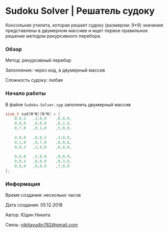 # Sudoku Solver | Решатель судоку

Консольная утилита, которая решает судоку (размером: 9*9) значения представлены в двумерном массиве и ищет первое правильное решение методом рекурсивного перебора.

### Обзор

Метод: рекурсивный перебор

Заполнение: через код, в двумерный массив

Сложность судоку: любая

### Начало работы

В файле `Sudoku-Solver.cpp` заполнить двумерный массив

```C++
size_t sud[N*N][N*N] = {
	0,0,5   ,3,0,0    ,0,0,0,
	8,0,0   ,0,0,0    ,0,2,0,
	0,7,0   ,0,1,0    ,5,0,0,
  
	4,0,0   ,0,0,5    ,3,0,0,
	0,1,0   ,0,7,0    ,0,0,6,
	0,0,3   ,2,0,0    ,0,8,0,
  
	0,6,0   ,5,0,0    ,0,0,9,
	0,0,4   ,0,0,0    ,0,3,0,
	0,0,0   ,0,0,9    ,7,0,0
};
```

### Информация

Время создания: несколько часов

Дата создания: 05.12.2018

Автор: Юдин Никита

Связь: nikitayudin782@gmail.com
